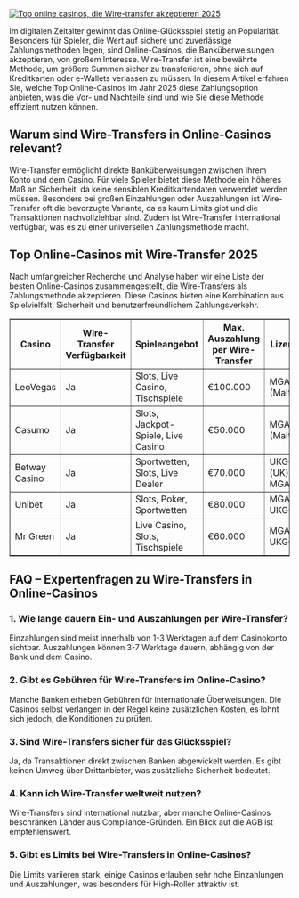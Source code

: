 [![Top online casinos, die Wire-transfer akzeptieren 2025](https://123-caf.pages.dev/gitsignup.png)](https://vrmoo.ru/Bt82HjjY)

<div>     <p>Im digitalen Zeitalter gewinnt das Online-Glücksspiel stetig an Popularität. Besonders für Spieler, die Wert auf sichere und zuverlässige Zahlungsmethoden legen, sind Online-Casinos, die Banküberweisungen akzeptieren, von großem Interesse. Wire-Transfer ist eine bewährte Methode, um größere Summen sicher zu transferieren, ohne sich auf Kreditkarten oder e-Wallets verlassen zu müssen. In diesem Artikel erfahren Sie, welche Top Online-Casinos im Jahr 2025 diese Zahlungsoption anbieten, was die Vor- und Nachteile sind und wie Sie diese Methode effizient nutzen können.</p>    <h2>Warum sind Wire-Transfers in Online-Casinos relevant?</h2>     <p>Wire-Transfer ermöglicht direkte Banküberweisungen zwischen Ihrem Konto und dem Casino. Für viele Spieler bietet diese Methode ein höheres Maß an Sicherheit, da keine sensiblen Kreditkartendaten verwendet werden müssen. Besonders bei großen Einzahlungen oder Auszahlungen ist Wire-Transfer oft die bevorzugte Variante, da es kaum Limits gibt und die Transaktionen nachvollziehbar sind. Zudem ist Wire-Transfer international verfügbar, was es zu einer universellen Zahlungsmethode macht.</p>      <h2>Top Online-Casinos mit Wire-Transfer 2025</h2>     <p>Nach umfangreicher Recherche und Analyse haben wir eine Liste der besten Online-Casinos zusammengestellt, die Wire-Transfers als Zahlungsmethode akzeptieren. Diese Casinos bieten eine Kombination aus Spielvielfalt, Sicherheit und benutzerfreundlichem Zahlungsverkehr.</p>      <table border="1" cellpadding="8" cellspacing="0" style="border-collapse: collapse; width: 100%;">       <thead>         <tr>           <th>Casino</th>           <th>Wire-Transfer Verfügbarkeit</th>           <th>Spieleangebot</th>           <th>Max. Auszahlung per Wire-Transfer</th>           <th>Lizenz</th>         </tr>       </thead>       <tbody>         <tr>           <td>LeoVegas</td>           <td>Ja</td>           <td>Slots, Live Casino, Tischspiele</td>           <td>€100.000</td>           <td>MGA (Malta)</td>         </tr>         <tr>           <td>Casumo</td>           <td>Ja</td>           <td>Slots, Jackpot-Spiele, Live Casino</td>           <td>€50.000</td>           <td>MGA (Malta)</td>         </tr>         <tr>           <td>Betway Casino</td>           <td>Ja</td>           <td>Sportwetten, Slots, Live Dealer</td>           <td>€70.000</td>           <td>UKGC (UK), MGA</td>         </tr>         <tr>           <td>Unibet</td>           <td>Ja</td>           <td>Slots, Poker, Sportwetten</td>           <td>€80.000</td>           <td>MGA, UKGC</td>         </tr>         <tr>           <td>Mr Green</td>           <td>Ja</td>           <td>Live Casino, Slots, Tischspiele</td>           <td>€60.000</td>           <td>MGA, UKGC</td>         </tr>       </tbody>     </table>      <h2>FAQ – Expertenfragen zu Wire-Transfers in Online-Casinos</h2>     <h3>1. Wie lange dauern Ein- und Auszahlungen per Wire-Transfer?</h3>     <p>Einzahlungen sind meist innerhalb von 1-3 Werktagen auf dem Casinokonto sichtbar. Auszahlungen können 3-7 Werktage dauern, abhängig von der Bank und dem Casino.</p>        <h3>2. Gibt es Gebühren für Wire-Transfers im Online-Casino?</h3>     <p>Manche Banken erheben Gebühren für internationale Überweisungen. Die Casinos selbst verlangen in der Regel keine zusätzlichen Kosten, es lohnt sich jedoch, die Konditionen zu prüfen.</p>        <h3>3. Sind Wire-Transfers sicher für das Glücksspiel?</h3>     <p>Ja, da Transaktionen direkt zwischen Banken abgewickelt werden. Es gibt keinen Umweg über Drittanbieter, was zusätzliche Sicherheit bedeutet.</p>        <h3>4. Kann ich Wire-Transfer weltweit nutzen?</h3>     <p>Wire-Transfers sind international nutzbar, aber manche Online-Casinos beschränken Länder aus Compliance-Gründen. Ein Blick auf die AGB ist empfehlenswert.</p>        <h3>5. Gibt es Limits bei Wire-Transfers in Online-Casinos?</h3>     <p>Die Limits variieren stark, einige Casinos erlauben sehr hohe Einzahlungen und Auszahlungen, was besonders für High-Roller attraktiv ist.</p>   </div>